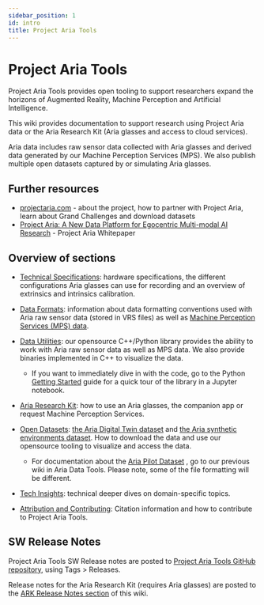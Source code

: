 ```yaml
---
sidebar_position: 1
id: intro
title: Project Aria Tools
---
```


# Project Aria Tools

Project Aria Tools provides open tooling to support researchers expand the horizons of Augmented Reality, Machine Perception and Artificial Intelligence.

This wiki provides documentation to support research using Project Aria data or the Aria Research Kit (Aria glasses and access to cloud services).

Aria data includes raw sensor data collected with Aria glasses and derived data generated by our Machine Perception Services (MPS). We also publish multiple open datasets captured by or simulating Aria glasses.


## Further resources
* [projectaria.com](https://projectaria.com/) - about the project, how to partner with Project Aria, learn about Grand Challenges and download datasets
* [Project Aria: A New Data Platform for Egocentric Multi-modal AI Research](https://arxiv.org/abs/2308.13561) - Project Aria Whitepaper


## Overview of sections

* [Technical Specifications](/docs/tech_spec/tech_spec.mdx): hardware specifications, the different configurations Aria glasses can use for recording and an overview of extrinsics and intrinsics calibration.

* [Data Formats](/docs/data_formats/data_formats.mdx): information about data formatting conventions used with Aria raw sensor data (stored in VRS files) as well as [Machine Perception Services (MPS) data](/docs/ARK/mps/mps.mdx).

* [Data Utilities](/docs/data_utilities/data_utilities.mdx): our opensource C++/Python library provides the ability to work with Aria raw sensor data as well as MPS data. We also provide binaries implemented in C++ to visualize the data.
   * If you want to immediately dive in with the code, go to the Python [Getting Started](/docs/data_utilities/getting_started.mdx) guide for a quick tour of the library in a Jupyter notebook.

* [Aria Research Kit](/docs/ARK/about_ARK.mdx): how to use an Aria glasses, the companion app or request Machine Perception Services.

* [Open Datasets](/docs/open_datasets/open_datasets.mdx): [the Aria Digital Twin dataset](https://www.projectaria.com/datasets/adt/) and [the Aria synthetic environments dataset](https://www.projectaria.com/datasets/ase/). How to download the data and use our opensource tooling to visualize and access the data.
    * For documentation about the [Aria Pilot Dataset](https://facebookresearch.github.io/Aria_data_tools/docs/pilotdata/pilotdata-index/) , go to our previous wiki in Aria Data Tools. Please note, some of the file formatting will be different.

* [Tech Insights](/docs/tech_insights/tech_insights.mdx): technical deeper dives on domain-specific topics.

* [Attribution and Contributing](/docs/attribution_citation/attribution_citation.mdx): Citation information and how to contribute to Project Aria Tools.

## SW Release Notes
Project Aria Tools SW Release notes are posted to [Project Aria Tools GitHub repository](https://github.com/facebookresearch/projectaria_tools), using Tags > Releases.

Release notes for the Aria Research Kit (requires Aria glasses) are posted to the [ARK Release Notes section](/docs/ARK/sw_release_notes.mdx) of this wiki.
